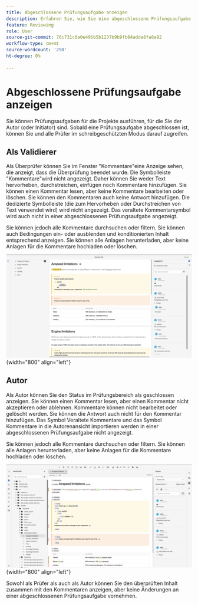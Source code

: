 ```yaml
---
title: Abgeschlossene Prüfungsaufgabe anzeigen
description: Erfahren Sie, wie Sie eine abgeschlossene Prüfungsaufgabe als Prüfer oder Autor in AEM Guides anzeigen.
feature: Reviewing
role: User
source-git-commit: 76c731c6a0e496b5b1237b9b9fb84adda8fa8a92
workflow-type: tm+mt
source-wordcount: '298'
ht-degree: 0%

---
```


# Abgeschlossene Prüfungsaufgabe anzeigen

Sie können Prüfungsaufgaben für die Projekte ausführen, für die Sie der Autor (oder Initiator) sind. Sobald eine Prüfungsaufgabe abgeschlossen ist, können Sie und alle Prüfer im schreibgeschützten Modus darauf zugreifen.

## Als Validierer

Als Überprüfer können Sie im Fenster &quot;Kommentare&quot;eine Anzeige sehen, die anzeigt, dass die Überprüfung beendet wurde. Die Symbolleiste &quot;Kommentare&quot;wird nicht angezeigt. Daher können Sie weder Text hervorheben, durchstreichen, einfügen noch Kommentare hinzufügen. Sie können einen Kommentar lesen, aber keine Kommentare bearbeiten oder löschen. Sie können den Kommentaren auch keine Antwort hinzufügen. Die dedizierte Symbolleiste (die zum Hervorheben oder Durchstreichen von Text verwendet wird) wird nicht angezeigt. Das veraltete Kommentarsymbol wird auch nicht in einer abgeschlossenen Prüfungsaufgabe angezeigt.

Sie können jedoch alle Kommentare durchsuchen oder filtern. Sie können auch Bedingungen ein- oder ausblenden und konditionierten Inhalt entsprechend anzeigen. Sie können alle Anlagen herunterladen, aber keine Anlagen für die Kommentare hochladen oder löschen.

![](images/complete-task-reviewer.png){width="800" align="left"}


## Autor

Als Autor können Sie den Status im Prüfungsbereich als geschlossen anzeigen. Sie können einen Kommentar lesen, aber einen Kommentar nicht akzeptieren oder ablehnen. Kommentare können nicht bearbeitet oder gelöscht werden. Sie können die Antwort auch nicht für den Kommentar hinzufügen. Das Symbol Veraltete Kommentare und das Symbol Kommentare in die Autorenansicht importieren werden in einer abgeschlossenen Prüfungsaufgabe nicht angezeigt.

Sie können jedoch alle Kommentare durchsuchen oder filtern. Sie können alle Anlagen herunterladen, aber keine Anlagen für die Kommentare hochladen oder löschen.

![](images/completed-task-author.png){width="800" align="left"}

Sowohl als Prüfer als auch als Autor können Sie den überprüften Inhalt zusammen mit den Kommentaren anzeigen, aber keine Änderungen an einer abgeschlossenen Prüfungsaufgabe vornehmen.
